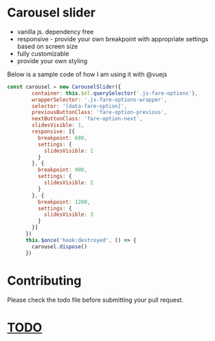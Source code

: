 # Carousel slider
- vanilla js. dependency free
- responsive - provide your own breakpoint with appropriate settings based on screen size
- fully customizable
- provide your own styling

Below is a sample code of how I am using it with @vuejs
```js
const carousel = new CarouselSlider({
        container: this.$el.querySelector('.js-fare-options'),
        wrapperSelector: '.js-fare-options-wrapper',
        selector: '[data-fare-option]',
        previousButtonClass: 'fare-option-previous',
        nextButtonClass: 'fare-option-next',
        slidesVisible: 1,
        responsive: [{
          breakpoint: 680,
          settings: {
            slidesVisible: 1
          }
        }, {
          breakpoint: 900,
          settings: {
            slidesVisible: 2
          }
        }, {
          breakpoint: 1200,
          settings: {
            slidesVisible: 3
          }
        }]
      })
      this.$once('hook:destroyed', () => {
        carousel.dispose()
      })
```


# Contributing
Please check the todo file before submitting your pull request. 

# [TODO](TODO.md)
